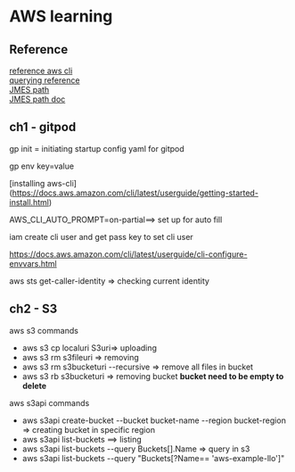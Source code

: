 # AWS learning

## Reference
[reference aws cli](https://awscli.amazonaws.com/v2/documentation/api/latest/index.html)  
[querying reference](https://docs.aws.amazon.com/cli/v1/userguide/cli-usage-filter.html#cli-usage-filter-resources)  
[JMES path](https://jmespath.org/)  
[JMES path doc](https://jmespath.org/specification.html#id20)  

## ch1 - gitpod

gp init = initiating startup config yaml for gitpod

gp env key=value

[installing aws-cli] (https://docs.aws.amazon.com/cli/latest/userguide/getting-started-install.html)

AWS_CLI_AUTO_PROMPT=on-partial==> set up for auto fill

iam create cli user and get pass key to set cli user

https://docs.aws.amazon.com/cli/latest/userguide/cli-configure-envvars.html

aws sts get-caller-identity => checking current identity

## ch2  - S3

aws s3 commands

- aws s3 cp localuri S3uri=> uploading
- aws s3 rm s3fileuri => removing
- aws s3 rm s3bucketuri --recursive => remove all files in bucket
- aws s3 rb s3bucketuri => removing bucket **bucket need to be empty to delete**

aws s3api commands
- aws s3api create-bucket --bucket bucket-name --region bucket-region => creating bucket in specific region
- aws s3api list-buckets ==> listing
- aws s3api list-buckets --query Buckets[].Name => query in s3
- aws s3api list-buckets --query "Buckets[?Name== 'aws-example-llo']"